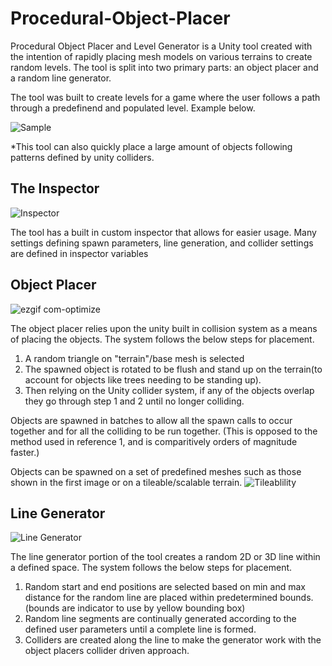 # Procedural-Object-Placer
Procedural Object Placer and Level Generator is a Unity tool created with the intention of rapidly placing mesh models on various terrains to create random levels. The tool is split into two primary parts: an object placer and a random line generator.

The tool was built to create levels for a game where the user follows a path through a predefinend and populated level. Example below.

![Sample](https://user-images.githubusercontent.com/43308388/62971441-e347c900-bddf-11e9-8ca0-e338bde87371.png) 

*This tool can also quickly place a large amount of objects following patterns defined by unity colliders.



## The Inspector

![Inspector](https://user-images.githubusercontent.com/43308388/62983810-c79feb00-bdfe-11e9-8e19-103d8c07031d.png)

The tool has a built in custom inspector that allows for easier usage. Many settings defining spawn parameters, line generation, and collider settings are defined in inspector variables


## Object Placer
![ezgif com-optimize](https://user-images.githubusercontent.com/43308388/62971601-3caff800-bde0-11e9-8339-fccfa6cabf9b.gif)

The object placer relies upon the unity built in collision system as a means of placing the objects. The system follows the below steps for placement. 
1. A random triangle on "terrain"/base mesh is selected 
2. The spawned object is rotated to be flush and stand up on the terrain(to account for objects like trees needing to be standing up).
3. Then relying on the Unity collider system, if any of the objects overlap they go through step 1 and 2 until no longer colliding.

Objects are spawned in batches to allow all the spawn calls to occur together and for all the colliding to be run together. (This is opposed to the method used in reference 1, and is comparitively orders of magnitude faster.)

Objects can be spawned on a set of predefined meshes such as those shown in the first image or on a tileable/scalable terrain.
![Tileablility](https://user-images.githubusercontent.com/43308388/62984241-6d078e80-be00-11e9-8f76-c4698ba3611e.gif)



## Line Generator
![Line Generator](https://user-images.githubusercontent.com/43308388/62970058-99111880-bddc-11e9-97b6-15635b77ec4f.gif)


The line generator portion of the tool creates a random 2D or 3D line within a defined space. The system follows the below steps for placement. 
1. Random start and end positions are selected based on min and max distance for the random line are placed within predetermined bounds.(bounds are indicator to use by yellow bounding box)
2. Random line segments are continually generated according to the defined user parameters until a complete line is formed.
3. Colliders are created along the line to make the generator work with the object placers collider driven approach.




















